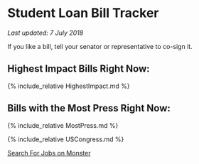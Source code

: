 # Student Loan Bill Tracker
*Last updated: 7 July 2018*

If you like a bill, tell your senator or representative to co-sign it.

## Highest Impact Bills Right Now:
{% include_relative HighestImpact.md %}

## Bills with the Most Press Right Now:
{% include_relative MostPress.md %}

{% include_relative USCongress.md %}

<script type="text/javascript"><!--
google_ad_client = "ca-pub-0099932842510810";
/* studentloan footer */
google_ad_slot = "2213926879";
google_ad_width = 728;
google_ad_height = 90;
//-->
</script>
<script type="text/javascript"
	src="http://pagead2.googlesyndication.com/pagead/show_ads.js">
</script>
<script type="text/javascript">
  document.write('<scr' + 'ipt type="text/javascript" src="' + ('https:' == document.location.protocol ? 'https://' : 'http://') + 'publisher.monster.com/Services/WidgetHandler.ashx?WidgetID=EAAQyVQ9qTWY_fSIhEjzk8jjtg--&Verb=Initialize"></scr' + 'ipt>');
</script><noscript><a id="monsterBrowseLinkICwAAA_e_e" class="monsterBrowseLink fnt4" href="http://jobsearch.monster.com/browse/">Search For Jobs on Monster</a></noscript>
<!-- Start Quantcast tag -->
<script type="text/javascript">
_qoptions={
qacct:"p-11eG58csMgXm2"
};
</script>
<script type="text/javascript" src="http://edge.quantserve.com/quant.js"></script>
<noscript>
	<img src="http://pixel.quantserve.com/pixel/p-11eG58csMgXm2.gif" style="display: none;" border="0" height="1" width="1" alt="Quantcast"/>
</noscript>
<!-- End Quantcast tag -->
